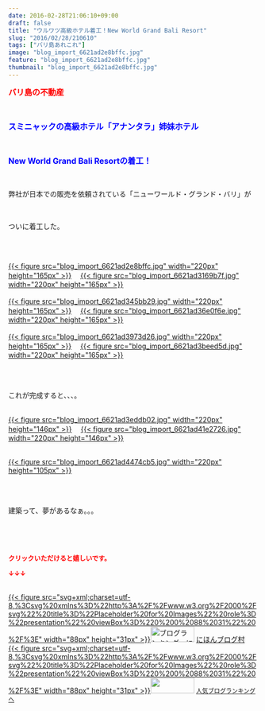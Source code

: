```yaml
---
date: 2016-02-28T21:06:10+09:00
draft: false
title: "ウルワツ高級ホテル着工！New World Grand Bali Resort"
slug: "2016/02/28/210610"
tags: ["バリ島あれこれ"]
image: "blog_import_6621ad2e8bffc.jpg"
feature: "blog_import_6621ad2e8bffc.jpg"
thumbnail: "blog_import_6621ad2e8bffc.jpg"
---
```

<p><font color="#ff0000" size="3"><strong>バリ島の不動産</strong></font></p><br/><p><font color="#0000ff" size="3"><strong>スミニャックの高級ホテル「アナンタラ」姉妹ホテル</strong></font></p><br/><p><font color="#0000ff" size="3"><strong>New World Grand Bali Resortの着工！</strong></font></p><br/><p>弊社が日本での販売を依頼されている「ニューワールド・グランド・バリ」が</p><br/><p>ついに着工した。</p><br/><p><br/><a href="blog_import_6621ad2fc4cc6.jpg">{{< figure src="blog_import_6621ad2e8bffc.jpg" width="220px" height="165px" >}}</a> 　<a href="blog_import_6621ad32a6b2d.jpg">{{< figure src="blog_import_6621ad3169b7f.jpg" width="220px" height="165px" >}}</a> <br/><br/><a href="blog_import_6621ad359c83f.jpg">{{< figure src="blog_import_6621ad345bb29.jpg" width="220px" height="165px" >}}</a> 　<a href="blog_import_6621ad3836a4b.jpg">{{< figure src="blog_import_6621ad36e0f6e.jpg" width="220px" height="165px" >}}</a> <br/><br/><a href="blog_import_6621ad3aa3eea.jpg">{{< figure src="blog_import_6621ad3973d26.jpg" width="220px" height="165px" >}}</a> 　<a href="blog_import_6621ad3d36296.jpg">{{< figure src="blog_import_6621ad3beed5d.jpg" width="220px" height="165px" >}}</a> <br/></p><br/><br/><p>これが完成すると、、、。</p><p><br/><a href="blog_import_6621ad403bb7e.jpg">{{< figure src="blog_import_6621ad3eddb02.jpg" width="220px" height="146px" >}}</a> 　<a href="blog_import_6621ad4342722.jpg">{{< figure src="blog_import_6621ad41e2726.jpg" width="220px" height="146px" >}}</a> </p><p><br/><a href="blog_import_6621ad45ca953.jpg">{{< figure src="blog_import_6621ad4474cb5.jpg" width="220px" height="105px" >}}</a> <br/></p><br/><br/><p>建築って、夢があるなぁ。。。</p><p><br/></p><p><br/></p><p><font color="#ff0000" size="2"><strong>クリックいただけると嬉しいです。<br/></strong></font></p><p><font color="#ff0000" size="2"><strong>↓↓↓</strong></font></p><p><br/><a href="http://www.blogmura.com/ranking.html" target="_blank">{{< figure src="svg+xml;charset=utf-8,%3Csvg%20xmlns%3D%22http%3A%2F%2Fwww.w3.org%2F2000%2Fsvg%22%20title%3D%22Placeholder%20for%20Images%22%20role%3D%22presentation%22%20viewBox%3D%220%200%2088%2031%22%20%2F%3E" width="88px" height="31px" >}}<noscript><img border="0" alt="ブログランキング・にほんブログ村へ" src="https://img-proxy.blog-video.jp/images?url=http%3A%2F%2Fwww.blogmura.com%2Fimg%2Fwww88_31.gif" width="88" height="31"></noscript></a> <a href="http://www.blogmura.com/ranking.html" target="_blank">にほんブログ村</a> <br/><a title="人気ブログランキングへ" href="link.php?1804582">{{< figure src="svg+xml;charset=utf-8,%3Csvg%20xmlns%3D%22http%3A%2F%2Fwww.w3.org%2F2000%2Fsvg%22%20title%3D%22Placeholder%20for%20Images%22%20role%3D%22presentation%22%20viewBox%3D%220%200%2088%2031%22%20%2F%3E" width="88px" height="31px" >}}<noscript><img border="0" src="https://blog.with2.net/img/banner/banner_22.gif" width="88" height="31"></noscript></a> <a style="FONT-SIZE: 12px" href="link.php?1804582">人気ブログランキングへ</a> </p>

